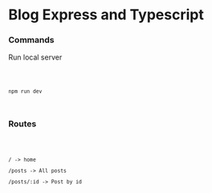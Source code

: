 <h1>Blog Express and Typescript</h1>
<h3>Commands</h3>
<p>Run local server</p>
<code>
    
    npm run dev

</code>

<h3>Routes</h3>

<code>

    / -> home

    /posts -> All posts

    /posts/:id -> Post by id

</code>